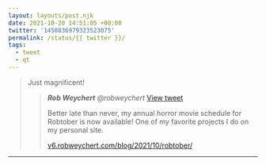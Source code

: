 ```yaml
---
layout: layouts/post.njk
date: 2021-10-20 14:51:05 +00:00
twitter: '1450836979323523075'
permalink: /status/{{ twitter }}/
tags: 
  - tweet
  - qt
---
```


> Just magnificent! 
> 
> > <cite>**Rob Weychert** @robweychert</cite> [View tweet](https://twitter.com/robweychert/status/1450795098304823298)
> > 
> > Better late than never, my annual horror movie schedule for Robtober is now available! One of my favorite projects I do on my personal site.
> > 
> > [v6.robweychert.com/blog/2021/10/robtober/](https://v6.robweychert.com/blog/2021/10/robtober/)

---

